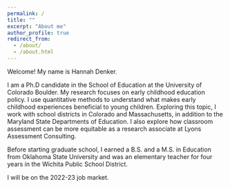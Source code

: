 ```yaml
---
permalink: /
title: ""
excerpt: "About me"
author_profile: true
redirect_from: 
  - /about/
  - /about.html
---
```


Welcome! My name is Hannah Denker. 

I am a Ph.D candidate in the School of Education at the University of Colorado Boulder. My research focuses on early childhood education policy. I use quantitative methods to understand what makes early childhood experiences beneficial to young children. Exploring this topic, I work with school districts in Colorado and Massachusetts, in addition to the Maryland State Departments of Education. I also explore how classroom assessment can be more equitable as a research associate at Lyons Assessment Consulting.  

Before starting graduate school, I earned a B.S. and a M.S. in Education from Oklahoma State University and was an elementary teacher for four years in the Wichita Public School District. 

I will be on the 2022-23 job market. 
